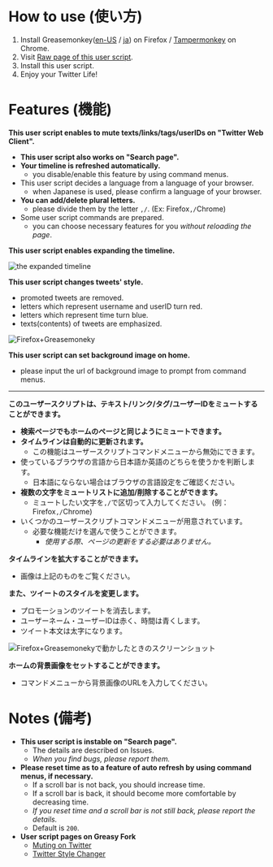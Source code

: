How to use (使い方)
===================
1. Install Greasemonkey([en-US](https://addons.mozilla.org/en-US/firefox/addon/greasemonkey/) / [ja](https://addons.mozilla.org/ja/firefox/addon/greasemonkey/)) on Firefox / [Tampermonkey](https://chrome.google.com/webstore/detail/tampermonkey/dhdgffkkebhmkfjojejmpbldmpobfkfo) on Chrome.
2. Visit [Raw page of this user script](https://raw.githubusercontent.com/mosaicer/Muting_on_Twitter/master/Muting_on_Twitter.user.js).
3. Install this user script.
4. Enjoy your Twitter Life!

Features (機能)
===============
__This user script enables to mute texts/links/tags/userIDs on "Twitter Web Client".__
* __This user script also works on "Search page".__
* __Your timeline is refreshed automatically.__
  - you disable/enable this feature by using command menus.
* This user script decides a language from a language of your browser.
  - when Japanese is used, please confirm a language of your browser.
* __You can add/delete plural letters.__
  - please divide them by the letter `,/`. (Ex: Firefox`,/`Chrome)
* Some user script commands are prepared.
  - you can choose necessary features for you _without reloading the page_.

__This user script enables expanding the timeline.__

![the expanded timeline](https://box.c.yimg.jp/res/box-s-ifzsxby3sf3p7ibx45hzwgzsne-1001?uid=2ff38f21-1023-44d9-9b3d-c06843d431a2&etag=d32d125f1419157813325432 "the expanded timeline")

__This user script changes tweets' style.__
* promoted tweets are removed.
* letters which represent username and userID turn red.
* letters which represent time turn blue.
* texts(contents) of tweets are emphasized.

![Firefox+Greasemoneky](https://box.c.yimg.jp/res/box-s-ifzsxby3sf3p7ibx45hzwgzsne-1001?uid=5cc76a38-aae5-4091-a104-edc6ded4eb69&etag=27603db9141915781190803 "Firefox+Greasemoneky")

__This user script can set background image on home.__
* please input the url of background image to prompt from command menus.

----------------------------------------------------------------------------------

__このユーザースクリプトは、テキスト/リンク/タグ/ユーザーIDをミュートすることができます。__
* __検索ページでもホームのページと同じようにミュートできます。__
* __タイムラインは自動的に更新されます。__
  - この機能はユーザースクリプトコマンドメニューから無効にできます。
* 使っているブラウザの言語から日本語か英語のどちらを使うかを判断します。
  - 日本語にならない場合はブラウザの言語設定をご確認ください。
* __複数の文字をミュートリストに追加/削除することができます。__
  - ミュートしたい文字を`,/`で区切って入力してください。 (例：Firefox`,/`Chrome)
* いくつかのユーザースクリプトコマンドメニューが用意されています。
  - 必要な機能だけを選んで使うことができます。
    + _使用する際、ページの更新をする必要はありません。_

__タイムラインを拡大することができます。__
* 画像は上記のものをご覧ください。

__また、ツイートのスタイルを変更します。__
* プロモーションのツイートを消去します。
* ユーザーネーム・ユーザーIDは赤く、時間は青くします。
* ツイート本文は太字になります。

![Firefox+Greasemonekyで動かしたときのスクリーンショット](https://box.c.yimg.jp/res/box-s-ifzsxby3sf3p7ibx45hzwgzsne-1001?uid=267457e0-db3a-4986-bb15-e30368741e3a&etag=a8c4f43a141915781098919 "Firefox+Greasemonekyで動かしたときのスクリーンショット")

__ホームの背景画像をセットすることができます。__
* コマンドメニューから背景画像のURLを入力してください。

Notes (備考)
=============
* __This user script is instable on "Search page".__
  - The details are described on Issues.
  - _When you find bugs, please report them._
* __Please reset time as to a feature of auto refresh by using command menus, if necessary.__
  - If a scroll bar is not back, you should increase time.
  - If a scroll bar is back, it should become more comfortable by decreasing time.
  - _If you reset time and a scroll bar is not still back, please report the details._
  - Default is `200`.
* __User script pages on Greasy Fork__
  - [Muting on Twitter](https://greasyfork.org/scripts/4154-muting-on-twitter)
  - [Twitter Style Changer](https://greasyfork.org/scripts/4175-twitter-style-changer)
